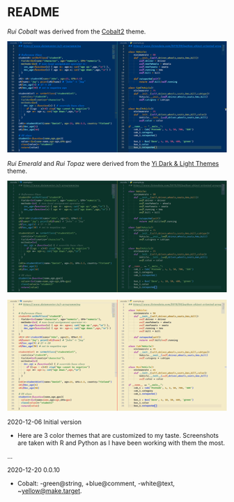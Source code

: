 # README



*Rui Cobalt* was derived from the [Cobalt2](https://github.com/wesbos/cobalt2-vscode) theme.

![Rui Cobalt](https://raw.githubusercontent.com/ruixiao85/VSCodeTheme/main/doc/RuiCobalt.png)


*Rui Emerald* and *Rui Topaz* were derived from the [Yi Dark & Light Themes](https://github.com/wangweixuan/yithemes) theme.

![Rui Emerald](https://raw.githubusercontent.com/ruixiao85/VSCodeTheme/main/doc/RuiEmerald.png)

![Rui Topaz](https://raw.githubusercontent.com/ruixiao85/VSCodeTheme/main/doc/RuiTopaz.png)


2020-12-06 Initial version
- Here are 3 color themes that are customized to my taste. Screenshots are taken with R and Python as I have been working with them the most.

...

2020-12-20 0.0.10
- Cobalt: -green@string, +blue@comment, -white@text, ~yellow@make.target.
